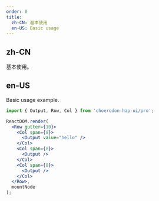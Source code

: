 ```yaml
---
order: 0
title:
  zh-CN: 基本使用
  en-US: Basic usage
---
```


## zh-CN

基本使用。

## en-US

Basic usage example.

````jsx
import { Output, Row, Col } from 'choerodon-hap-ui/pro';

ReactDOM.render(
  <Row gutter={10}>
    <Col span={8}>
      <Output value="hello" />
    </Col>
    <Col span={8}>
      <Output />
    </Col>
    <Col span={8}>
      <Output />
    </Col>
  </Row>,
  mountNode
);
````
